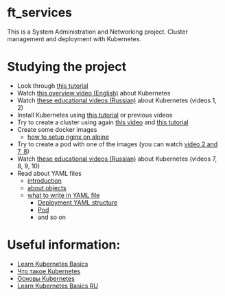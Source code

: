 # ft_services
This is a System Administration and Networking project.  Cluster management and deployment with Kubernetes.


# Studying the project
* Look through [this tutorial](https://kubernetes.io/ru/docs/tutorials/kubernetes-basics/)
* Watch [this overview video (English)](https://www.youtube.com/watch?v=7bA0gTroJjw) about Kubernetes
* Watch [these educational videos (Russian)](https://www.youtube.com/playlist?list=PLg5SS_4L6LYvN1RqaVesof8KAf-02fJSi) about Kubernetes (videos 1, 2)
* Install Kubernetes using [this tutorial](https://kubernetes.io/docs/tasks/tools/) or previous videos
* Try to create a cluster using again [this video](https://www.youtube.com/watch?v=WAIrMmCQ3hE&list=PLg5SS_4L6LYvN1RqaVesof8KAf-02fJSi&index=2) and [this tutorial](https://kubernetes.io/ru/docs/tutorials/kubernetes-basics/create-cluster/)
* Create some docker images
  * [how to setup nginx on alpine](https://wiki.alpinelinux.org/wiki/Nginx)
* Try to create a pod with one of the images (you can watch [video 2 and 7, 8](https://www.youtube.com/playlist?list=PLg5SS_4L6LYvN1RqaVesof8KAf-02fJSi))
* Watch [these educational videos (Russian)](https://www.youtube.com/playlist?list=PLg5SS_4L6LYvN1RqaVesof8KAf-02fJSi) about Kubernetes (videos 7, 8, 9, 10)
* Read about YAML files
  * [introduction](https://ipsoftware.ru/posts-cloud/k8s-2-yaml-api/)
  * [about objects](https://kubernetes.io/docs/concepts/overview/working-with-objects/kubernetes-objects/)
  * [what to write in YAML file](https://kubernetes.io/docs/reference/generated/kubernetes-api/v1.19/)
    * [Deployment YAML structure](https://kubernetes.io/docs/reference/generated/kubernetes-api/v1.19/#deployment-v1-apps)
    * [Pod](https://kubernetes.io/docs/reference/generated/kubernetes-api/v1.19/#pod-v1-core)
    * and so on

# Useful information:
* [Learn Kubernetes Basics](https://kubernetes.io/docs/tutorials/kubernetes-basics/)
* [Что такое Kubernetes](https://cloud.croc.ru/blog/byt-v-teme/chto-takoe-kubernetes/)
* [Основы Kubernetes](https://habr.com/ru/post/258443/)
* [Learn Kubernetes Basics RU](https://kubernetes.io/ru/docs/tutorials/kubernetes-basics/)
